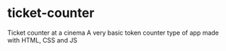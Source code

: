 # ticket-counter
Ticket counter at a cinema
A very basic token counter type of app made with HTML, CSS and JS
